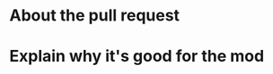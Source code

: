 # About the pull request

<!-- Remove this text and explain what the purpose of your PR is.

If this is an Issue Correction, you can type "Fixes Issue #169420" to link the PR to the corresponding Issue number #169420.

Remember: something that is self-evident to you might not be to others. Explain your rationale fully, even if you feel it goes without saying. -->

# Explain why it's good for the mod

<!-- Please add a short description of why you think these changes would benefit the mod. If you can't justify it in words, it might not be worth adding, and may discourage maintainers from reviewing or merging your PR. This section is not strictly required for (non-controversial) fix PRs or backend PRs. -->
